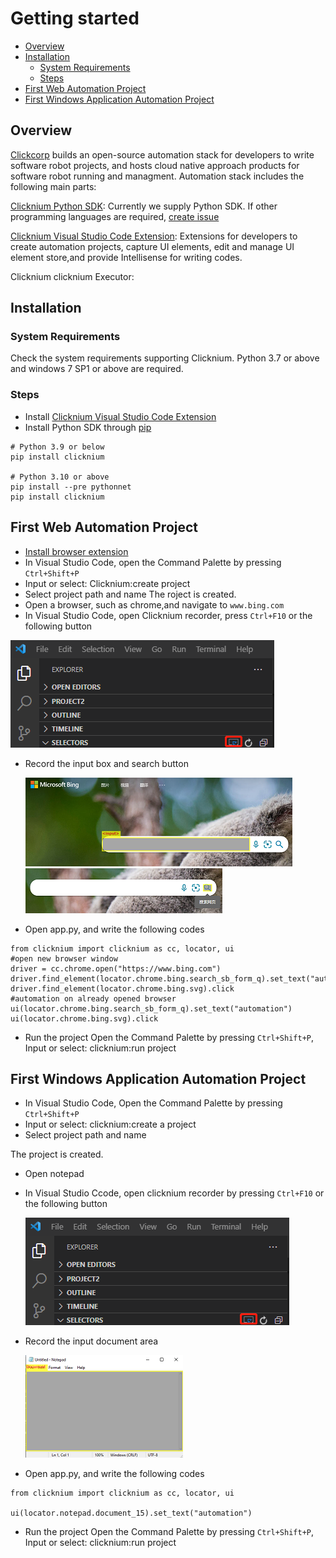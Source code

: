 # Getting started<!-- {docsify-ignore-all} -->

- [Overview](#overview)
- [Installation​](#installation)
  - [System Requirements​](#system-requirements)
  - [Steps​](#steps)
- [First Web Automation Project](#first-web-automation-project)
- [First Windows Application Automation Project](#first-windows-application-automation-project)


## Overview

[Clickcorp](https://wwww.clickcorp.com) builds an open-source automation stack for developers to write software robot projects, and hosts cloud native approach products for software robot running and managment. Automation stack includes the following main parts: 

[Clicknium Python SDK](./doc/api/python/pythonsdk.md): Currently we supply Python SDK. If other programming languages are required, [create issue]()

[Clicknium Visual Studio Code Extension](./doc/developtools/vscode.md): Extensions for developers to create automation projects, capture UI elements, edit and manage UI element store,and provide Intellisense for writing codes.  ​​

Clicknium clicknium Executor: 



## Installation​
### System Requirements​

Check the system requirements supporting Clicknium. Python 3.7 or above and windows 7 SP1 or above are required.

### Steps​

- Install [Clicknium Visual Studio Code Extension](./doc/developtools/vscode.md)
- Install Python SDK through [pip]()

```
# Python 3.9 or below
pip install clicknium

# Python 3.10 or above
pip install --pre pythonnet
pip install clicknium
```
## First Web Automation Project
- [Install browser extension](./doc/developtools/extensions/extensions.md)
- In Visual Studio Code, open the Command Palette by pressing `Ctrl+Shift+P`
- Input or select: Clicknium:create project
- Select project path and name
  The roject is created.
- Open a browser, such as chrome,and navigate to `www.bing.com`
- In Visual Studio Code, open Clicknium recorder, press `Ctrl+F10` or the following button    
  
![recorder button](img/recorder.png "locator recorder button")
- Record the input box and search button    
  
  ![](img/bing_input.png "bing input") ![](img/bing_searchbtn.png "bing search button")
- Open app.py, and write the following codes
```
from clicknium import clicknium as cc, locator, ui
#open new browser window
driver = cc.chrome.open("https://www.bing.com")
driver.find_element(locator.chrome.bing.search_sb_form_q).set_text("automation")
driver.find_element(locator.chrome.bing.svg).click
#automation on already opened browser
ui(locator.chrome.bing.search_sb_form_q).set_text("automation")
ui(locator.chrome.bing.svg).click
```

- Run the project
Open the Command Palette by pressing `Ctrl+Shift+P`, 
Input or select: clicknium:run project

## First Windows Application Automation Project
- In Visual Studio Code, Open the Command Palette by pressing `Ctrl+Shift+P`
- Input or select: clicknium:create a project
- Select project path and name

The project is created.
- Open notepad
- In Visual Studio Ccode, open clicknium recorder by pressing `Ctrl+F10` or the following button   
 
  ![recorder button](img/recorder.png "locator recorder button")
- Record the input document area

  ![](img/notepad_doc.png "notepad input area")
- Open app.py, and write the following codes

```
from clicknium import clicknium as cc, locator, ui

ui(locator.notepad.document_15).set_text("automation")
```
- Run the project
Open the Command Palette by pressing `Ctrl+Shift+P`, Input or select: clicknium:run project
